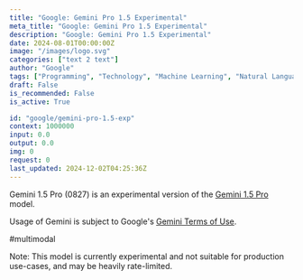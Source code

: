 ```yaml
---
title: "Google: Gemini Pro 1.5 Experimental"
meta_title: "Google: Gemini Pro 1.5 Experimental"
description: "Google: Gemini Pro 1.5 Experimental"
date: 2024-08-01T00:00:00Z
image: "/images/logo.svg"
categories: ["text 2 text"]
author: "Google"
tags: ["Programming", "Technology", "Machine Learning", "Natural Language Processing", "Generative AI", "Free"]
draft: False
is_recommended: False
is_active: True

id: "google/gemini-pro-1.5-exp"
context: 1000000
input: 0.0
output: 0.0
img: 0
request: 0
last_updated: 2024-12-02T04:25:36Z
---
```


Gemini 1.5 Pro (0827) is an experimental version of the [Gemini 1.5 Pro](/google/gemini-pro-1.5) model.

Usage of Gemini is subject to Google's [Gemini Terms of Use](https://ai.google.dev/terms).

#multimodal

Note: This model is currently experimental and not suitable for production use-cases, and may be heavily rate-limited.

